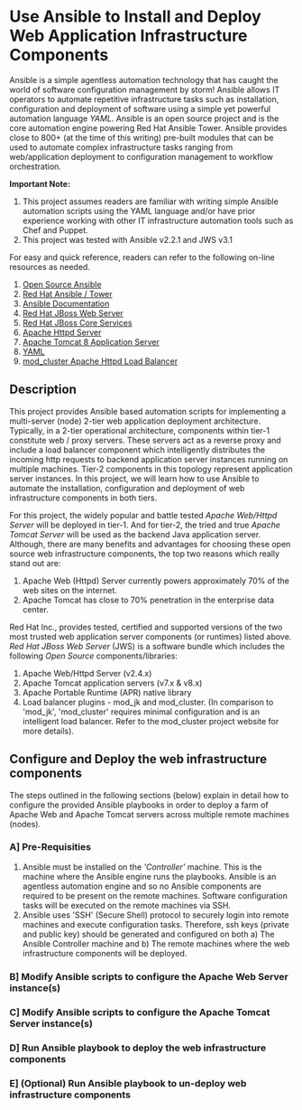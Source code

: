 # Use Ansible to Install and Deploy Web Application Infrastructure Components

Ansible is a simple agentless automation technology that has caught the world of software configuration management by storm!  Ansible allows IT operators to automate repetitive infrastructure tasks such as installation, configuration and deployment of software using a simple yet powerful automation language *YAML*.  Ansible is an open source project and is the core automation engine powering Red Hat Ansible Tower.  Ansible provides close to 800+ (at the time of this writing) pre-built modules that can be used to automate complex infrastructure tasks ranging from web/application deployment to configuration management to workflow orchestration.

**Important Note:** 
1.  This project assumes readers are familiar with writing simple Ansible automation scripts using the YAML language and/or have prior experience working with other IT infrastructure automation tools such as Chef and Puppet.
2.  This project was tested with Ansible v2.2.1 and JWS v3.1

For easy and quick reference, readers can refer to the following on-line resources as needed.

1.  [Open Source Ansible](https://www.ansible.com/)
2.  [Red Hat Ansible / Tower](https://www.redhat.com/en/technologies/management/ansible)
3.  [Ansible Documentation](https://docs.ansible.com/)
4.  [Red Hat JBoss Web Server](https://access.redhat.com/documentation/en/red-hat-jboss-web-server/)
5.  [Red Hat JBoss Core Services](https://access.redhat.com/documentation/en/red-hat-jboss-core-services/)
6.  [Apache Httpd Server](https://httpd.apache.org/)
7.  [Apache Tomcat 8 Application Server](https://tomcat.apache.org/tomcat-8.0-doc/index.html)
8.  [YAML](http://yaml.org/)
9.  [mod_cluster Apache Httpd Load Balancer](http://mod-cluster.jboss.org/)

## Description
This project provides Ansible based automation scripts for implementing a multi-server (node) 2-tier web application deployment architecture.  Typically, in a 2-tier operational architecture, components within tier-1 constitute web / proxy servers.  These servers act as a reverse proxy and include a load balancer component which intelligently distributes the incoming http requests to backend application server instances running on multiple machines.  Tier-2 components in this topology represent application server instances.  In this project, we will learn how to use Ansible to automate the installation, configuration and deployment of web infrastructure components in both tiers.

For this project, the widely popular and battle tested *Apache Web/Httpd Server* will be deployed in tier-1.  And for tier-2, the tried and true *Apache Tomcat Server* will be used as the backend Java application server.  Although, there are many benefits and advantages for choosing these open source web infrastructure components, the top two reasons which really stand out are:

1.  Apache Web (Httpd) Server currently powers approximately 70% of the web sites on the internet.  
2.  Apache Tomcat has close to 70% penetration in the enterprise data center.

Red Hat Inc., provides tested, certified and supported versions of the two most trusted web application server components (or runtimes) listed above.  *Red Hat JBoss Web Server* (JWS) is a software bundle which includes the following *Open Source* components/libraries:

1.  Apache Web/Httpd Server (v2.4.x)
2.  Apache Tomcat application servers (v7.x & v8.x)
3.  Apache Portable Runtime (APR) native library
4.  Load balancer plugins - mod_jk and mod_cluster.  (In comparison to 'mod_jk', 'mod_cluster' requires minimal configuration and is an intelligent load balancer.  Refer to the mod_cluster project website for more details).

## Configure and Deploy the web infrastructure components
The steps outlined in the following sections (below) explain in detail how to configure the provided Ansible playbooks in order to deploy a farm of Apache Web and Apache Tomcat servers across multiple remote machines (nodes).

### A] Pre-Requisities
1.  Ansible must be installed on the *'Controller'* machine.  This is the machine where the Ansible engine runs the playbooks. Ansible is an agentless automation engine and so no Ansible components are required to be present on the remote machines.  Software configuration tasks will be executed on the remote machines via SSH.
2.  Ansible uses 'SSH' (Secure Shell) protocol to securely login into remote machines and execute configuration tasks.  Therefore, ssh keys (private and public key) should be generated and configured on both a) The Ansible Controller machine and  b) The remote machines where the web infrastructure components will be deployed.

### B] Modify Ansible scripts to configure the Apache Web Server instance(s)

### C] Modify Ansible scripts to configure the Apache Tomcat Server instance(s)

### D] Run Ansible playbook to deploy the web infrastructure components

### E] (Optional) Run Ansible playbook to un-deploy web infrastructure components

